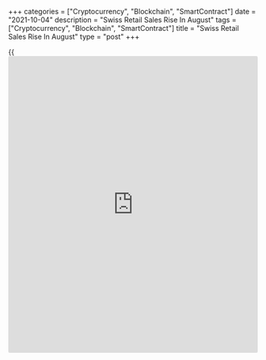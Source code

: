 +++
categories = ["Cryptocurrency", "Blockchain", "SmartContract"]
date = "2021-10-04"
description = "Swiss Retail Sales Rise In August"
tags = ["Cryptocurrency", "Blockchain", "SmartContract"]
title = "Swiss Retail Sales Rise In August"
type = "post"
+++

{{<iframe id="large-banner" src="https://www.bounty.group/#slide=8.0" width="100%" height="600" scrolling="no" style="border: 0px solid rgb(216, 221, 230); border-radius: 3px;">}}

Switzerland's retail sales increased in August, preliminary data from
the Federal Statistical Office showed on Monday.

Retail sales adjusted for sales days and holidays rose 0.5 percent year-
on-year in August.

On a monthly basis, seasonally adjusted retail sales grew 1.1 percent in
August.

Sales of food, beverages and tobacco rose 2.2 percent yearly in August
and sales of non-food increased 2.4 percent, the agency said.

In nominal [terms](https://www.fintechee.com/terms/), retail sales increased 0.2 percent annually in August
and gained 1.4 percent from a month ago.

For comments and feedback [contact](https://www.playgroundfx.com/contact/): editorial@rtt[news](https://www.letsplayfx.com/blog/forex-news-website/).com

[Economic News][1]

 **What parts of the world are seeing the best (and worst) economic
performances lately? Click[here][2] to check out our [Econ Scorecard][2]
and find out! See up-to-the-moment [ranking](https://www.playgroundfx.com/blog/crypto-exchange-ranking/)s for the best and worst
performers in [GDP][3], [unemployment rate][4], [inflation][2] and much
more.**

   1. www.rtt[news](https://www.letsplayfx.com/blog/forex-news-website/).com/Content/EconomicNews.aspx
   2. www.rtt[news](https://www.letsplayfx.com/blog/forex-news-website/).com/economic-scorecard/world-rank/CPI/highest-performance.aspx
   3. www.rtt[news](https://www.letsplayfx.com/blog/forex-news-website/).com/economic-scorecard/world-rank/GDP/highest-performance.aspx
   4. www.rtt[news](https://www.letsplayfx.com/blog/forex-news-website/).com/economic-scorecard/world-rank/unemployment-rate/lowest-performance.aspx